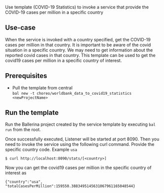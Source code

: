 Use template (COVID-19 Statistics) to invoke a service that provide the COVID-19 cases per million in a specific country

## Use-case
When the service is invoked with a country specified, get the COVID-19 cases per million in that country. It is important to be aware of the covid situation in a specific country. We may need to get information about the reported covid cases in that country. This template can be used to get the covid19 cases per million in a specific country of interest.

## Prerequisites
* Pull the template from central  
`bal new -t choreo/worldbank_data_to_covid19_statistics <newProjectName>`

## Run the template
Run the Ballerina project created by the service template by executing `bal run` from the root.

Once successfully executed, Listener will be started at port 8090. Then you need to invoke the service using the following curl command. Provide the specific country code. Example `usa`
```
$ curl http://localhost:8090/stats/[<country>]
```
Now you can get the covid19 cases per million in the specific country of interest as
```
{"country":"usa", "totalCasesPerMillion":159550.3883495145631067961165048544}
```
